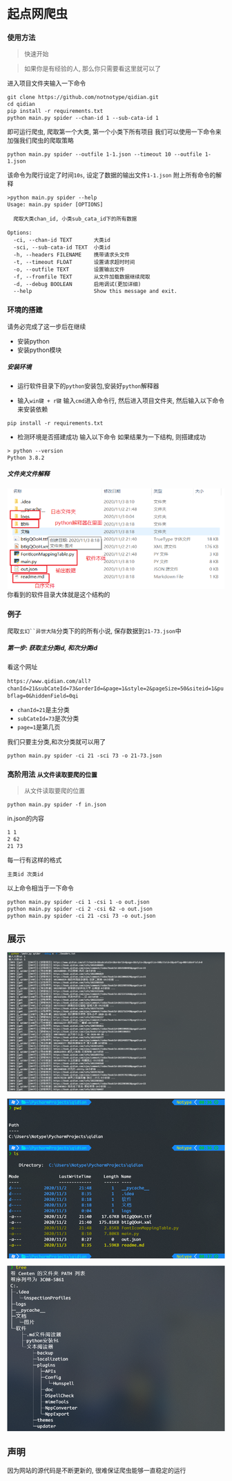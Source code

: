 # 起点网爬虫

### 使用方法

> 快速开始

> 如果你是有经验的人, 那么你只需要看这里就可以了

进入项目文件夹输入一下命令
```
git clone https://github.com/notnotype/qidian.git
cd qidian
pip install -r requirements.txt
python main.py spider --chan-id 1 --sub-cata-id 1 
```
即可运行爬虫, 爬取第一个大类, 第一个小类下所有项目
我们可以使用一下命令来加强我们爬虫的爬取策略
```
python main.py spider --outfile 1-1.json --timeout 10 --outfile 1-1.json
```
该命令为爬行设定了时间`10s`, 设定了数据的输出文件`1-1.json`
附上所有命令的解释
```
>python main.py spider --help 
Usage: main.py spider [OPTIONS]

  爬取大类chan_id, 小类sub_cata_id下的所有数据

Options:
  -ci, --chan-id TEXT       大类id
  -sci, --sub-cata-id TEXT  小类id
  -h, --headers FILENAME    携带请求头文件
  -t, --timeout FLOAT       设置请求超时时间
  -o, --outfile TEXT        设置输出文件
  -f, --fromfile TEXT       从文件加载数据继续爬取
  -d, --debug BOOLEAN       启用调试(更加详细)
  --help                    Show this message and exit.

```

### 环境的搭建

请务必完成了这一步后在继续
* 安装python
* 安装python模块

##### 安装环境

-  运行软件目录下的`python`安装包,安装好`python`解释器

- 输入`win键 + r键` 输入`cmd`进入命令行, 然后进入项目文件夹, 然后输入以下命令来安装依赖
```
pip install -r requirements.txt
```

- 检测环境是否搭建成功 输入以下命令 如果结果为一下结构, 则搭建成功
```
> python --version
Python 3.8.2
```


##### 文件夹文件解释

![文件夹结构](文档/图片/文件夹结构.png)
你看到的软件目录大体就是这个结构的

### 例子

爬取`玄幻``异世大陆`分类下的的所有小说, 保存数据到`21-73.json`中

##### 第一步: 获取主分类id, 和次分类id
看这个网址

`https://www.qidian.com/all?chanId=21&subCateId=73&orderId=&page=1&style=2&pageSize=50&siteid=1&pubflag=0&hiddenField=0qi`

- `chanId=21`是主分类
- `subCateId=73`是次分类
- `page=1`是第几页

我们只要主分类,和次分类就可以用了
```
python main.py spider -ci 21 -sci 73 -o 21-73.json
```

### 高阶用法 `从文件读取要爬的位置`
> 从文件读取要爬的位置

```
python main.py spider -f in.json
```

in.json的内容
```
1 1
2 62
21 73
```
每一行有这样的格式
```
主类id 次类id
```
以上命令相当于一下命令
```
python main.py spider -ci 1 -csi 1 -o out.json
python main.py spider -ci 2 -csi 62 -o out.json
python main.py spider -ci 21 -csi 73 -o out.json
```
## 展示

![运行截图](文档\图片\运行截图.png)

![项目结构1](文档\图片\项目结构1.png)

![tree](文档\图片\tree.png)

## 声明

因为网站的源代码是不断更新的, 很难保证爬虫能够一直稳定的运行
